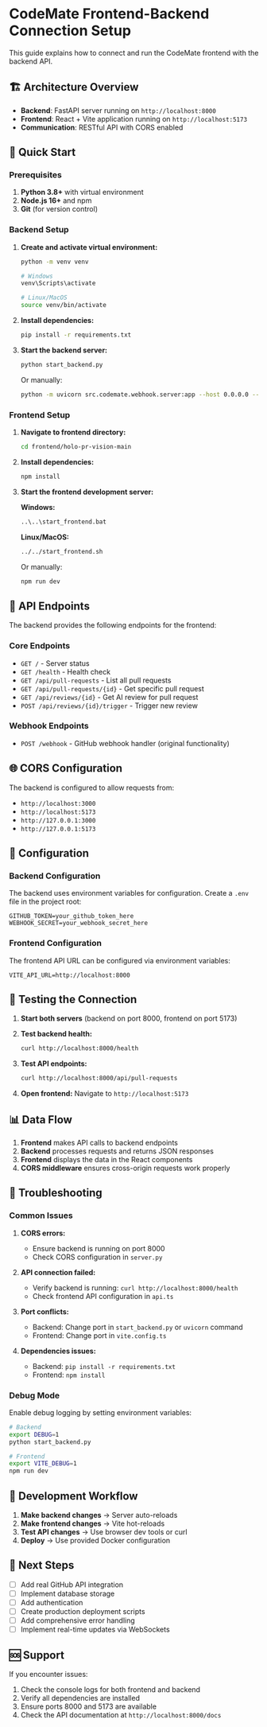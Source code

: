 # CodeMate Frontend-Backend Connection Setup

This guide explains how to connect and run the CodeMate frontend with the backend API.

## 🏗️ Architecture Overview

- **Backend**: FastAPI server running on `http://localhost:8000`
- **Frontend**: React + Vite application running on `http://localhost:5173`
- **Communication**: RESTful API with CORS enabled

## 🚀 Quick Start

### Prerequisites

1. **Python 3.8+** with virtual environment
2. **Node.js 16+** and npm
3. **Git** (for version control)

### Backend Setup

1. **Create and activate virtual environment:**
   ```bash
   python -m venv venv
   
   # Windows
   venv\Scripts\activate
   
   # Linux/MacOS
   source venv/bin/activate
   ```

2. **Install dependencies:**
   ```bash
   pip install -r requirements.txt
   ```

3. **Start the backend server:**
   ```bash
   python start_backend.py
   ```
   
   Or manually:
   ```bash
   python -m uvicorn src.codemate.webhook.server:app --host 0.0.0.0 --port 8000 --reload
   ```

### Frontend Setup

1. **Navigate to frontend directory:**
   ```bash
   cd frontend/holo-pr-vision-main
   ```

2. **Install dependencies:**
   ```bash
   npm install
   ```

3. **Start the frontend development server:**
   
   **Windows:**
   ```cmd
   ..\..\start_frontend.bat
   ```
   
   **Linux/MacOS:**
   ```bash
   ../../start_frontend.sh
   ```
   
   Or manually:
   ```bash
   npm run dev
   ```

## 🔗 API Endpoints

The backend provides the following endpoints for the frontend:

### Core Endpoints

- `GET /` - Server status
- `GET /health` - Health check
- `GET /api/pull-requests` - List all pull requests
- `GET /api/pull-requests/{id}` - Get specific pull request
- `GET /api/reviews/{id}` - Get AI review for pull request
- `POST /api/reviews/{id}/trigger` - Trigger new review

### Webhook Endpoints

- `POST /webhook` - GitHub webhook handler (original functionality)

## 🌐 CORS Configuration

The backend is configured to allow requests from:
- `http://localhost:3000`
- `http://localhost:5173`
- `http://127.0.0.1:3000`
- `http://127.0.0.1:5173`

## 🔧 Configuration

### Backend Configuration

The backend uses environment variables for configuration. Create a `.env` file in the project root:

```env
GITHUB_TOKEN=your_github_token_here
WEBHOOK_SECRET=your_webhook_secret_here
```

### Frontend Configuration

The frontend API URL can be configured via environment variables:

```env
VITE_API_URL=http://localhost:8000
```

## 🧪 Testing the Connection

1. **Start both servers** (backend on port 8000, frontend on port 5173)

2. **Test backend health:**
   ```bash
   curl http://localhost:8000/health
   ```

3. **Test API endpoints:**
   ```bash
   curl http://localhost:8000/api/pull-requests
   ```

4. **Open frontend:** Navigate to `http://localhost:5173`

## 📊 Data Flow

1. **Frontend** makes API calls to backend endpoints
2. **Backend** processes requests and returns JSON responses
3. **Frontend** displays the data in the React components
4. **CORS middleware** ensures cross-origin requests work properly

## 🐛 Troubleshooting

### Common Issues

1. **CORS errors:**
   - Ensure backend is running on port 8000
   - Check CORS configuration in `server.py`

2. **API connection failed:**
   - Verify backend is running: `curl http://localhost:8000/health`
   - Check frontend API configuration in `api.ts`

3. **Port conflicts:**
   - Backend: Change port in `start_backend.py` or `uvicorn` command
   - Frontend: Change port in `vite.config.ts`

4. **Dependencies issues:**
   - Backend: `pip install -r requirements.txt`
   - Frontend: `npm install`

### Debug Mode

Enable debug logging by setting environment variables:

```bash
# Backend
export DEBUG=1
python start_backend.py

# Frontend
export VITE_DEBUG=1
npm run dev
```

## 🔄 Development Workflow

1. **Make backend changes** → Server auto-reloads
2. **Make frontend changes** → Vite hot-reloads
3. **Test API changes** → Use browser dev tools or curl
4. **Deploy** → Use provided Docker configuration

## 📝 Next Steps

- [ ] Add real GitHub API integration
- [ ] Implement database storage
- [ ] Add authentication
- [ ] Create production deployment scripts
- [ ] Add comprehensive error handling
- [ ] Implement real-time updates via WebSockets

## 🆘 Support

If you encounter issues:

1. Check the console logs for both frontend and backend
2. Verify all dependencies are installed
3. Ensure ports 8000 and 5173 are available
4. Check the API documentation at `http://localhost:8000/docs`
